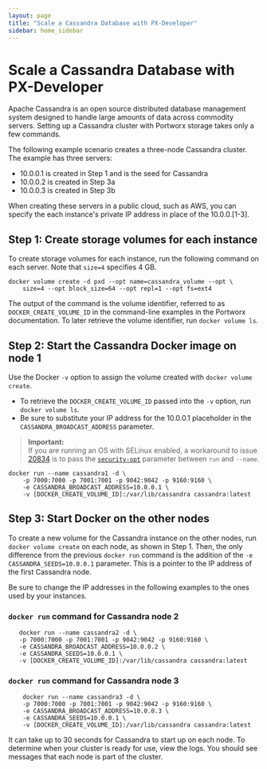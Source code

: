 ```yaml
---
layout: page
title: "Scale a Cassandra Database with PX-Developer"
sidebar: home_sidebar
---
```

# Scale a Cassandra Database with PX-Developer

Apache Cassandra is an open source distributed database management system designed to handle large amounts of data across commodity servers. Setting up a Cassandra cluster with Portworx storage takes only a few commands.

The following example scenario creates a three-node Cassandra cluster. The example has three servers:

* 10.0.0.1 is created in Step 1 and is the seed for Cassandra
* 10.0.0.2 is created in Step 3a
* 10.0.0.3 is created in Step 3b

When creating these servers in a public cloud, such as AWS, you can specify the each instance's private IP address in place of the 10.0.0.[1-3].

## Step 1: Create storage volumes for each instance
To create storage volumes for each instance, run the following command on each server. Note that `size=4` specifies 4 GB.

```
docker volume create -d pxd --opt name=cassandra_volume --opt \
    size=4 --opt block_size=64 --opt repl=1 --opt fs=ext4
```

The output of the command is the volume identifier, referred to as `DOCKER_CREATE_VOLUME_ID` in the command-line examples in the Portworx documentation. To later retrieve the volume identifier, run `docker volume ls`.

## Step 2: Start the Cassandra Docker image on node 1

Use the Docker `-v` option to assign the volume created with `docker volume create`.

* To retrieve the `DOCKER_CREATE_VOLUME_ID` passed into the `-v` option, run `docker volume ls`.
* Be sure to substitute your IP address for the 10.0.0.1 placeholder in the `CASSANDRA_BROADCAST_ADDRESS` parameter.

>**Important:**<br/>If you are running an OS with SELinux enabled, a workaround to issue [20834](https://github.com/docker/docker/pull/20834) is to pass the [`security-opt`](https://github.com/portworx/px-dev/blob/master/faq.md) parameter between `run` and `--name`.

```
docker run --name cassandra1 -d \
    -p 7000:7000 -p 7001:7001 -p 9042:9042 -p 9160:9160 \
    -e CASSANDRA_BROADCAST_ADDRESS=10.0.0.1 \
    -v [DOCKER_CREATE_VOLUME_ID]:/var/lib/cassandra cassandra:latest
```

## Step 3: Start Docker on the other nodes

To create a new volume for the Cassandra instance on the other nodes, run `docker volume create` on each node, as shown in Step 1. Then, the only difference from the previous `docker run` command is the addition of the `-e CASSANDRA_SEEDS=10.0.0.1` parameter. This is a pointer to the IP address of the first Cassandra node.  

Be sure to change the IP addresses in the following examples to the ones used by your instances.

### `docker run` command for Cassandra node 2
 ```
    docker run --name cassandra2 -d \
    -p 7000:7000 -p 7001:7001 -p 9042:9042 -p 9160:9160 \
    -e CASSANDRA_BROADCAST_ADDRESS=10.0.0.2 \
    -e CASSANDRA_SEEDS=10.0.0.1 \
    -v [DOCKER_CREATE_VOLUME_ID]:/var/lib/cassandra cassandra:latest
```

### `docker run` command for Cassandra node 3

```
    docker run --name cassandra3 -d \
    -p 7000:7000 -p 7001:7001 -p 9042:9042 -p 9160:9160 \
    -e CASSANDRA_BROADCAST_ADDRESS=10.0.0.3 \
    -e CASSANDRA_SEEDS=10.0.0.1 \
    -v [DOCKER_CREATE_VOLUME_ID]:/var/lib/cassandra cassandra:latest
```

It can take up to 30 seconds for Cassandra to start up on each node. To determine when your cluster is ready for use, view the logs. You should see messages that each node is part of the cluster.
